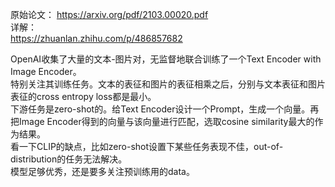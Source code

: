 原始论文： 
https://arxiv.org/pdf/2103.00020.pdf  
详解：  
https://zhuanlan.zhihu.com/p/486857682  

OpenAI收集了大量的文本-图片对，无监督地联合训练了一个Text Encoder with Image Encoder。  
特别关注其训练任务。文本的表征和图片的表征相乘之后，分别与文本表征和图片表征的cross entropy loss都是最小。  
下游任务是zero-shot的。给Text Encoder设计一个Prompt，生成一个向量。再把Image Encoder得到的向量与该向量进行匹配，选取cosine similarity最大的作为结果。  
看一下CLIP的缺点，比如zero-shot设置下某些任务表现不佳，out-of-distribution的任务无法解决。  
模型足够优秀，还是要多关注预训练用的data。  
